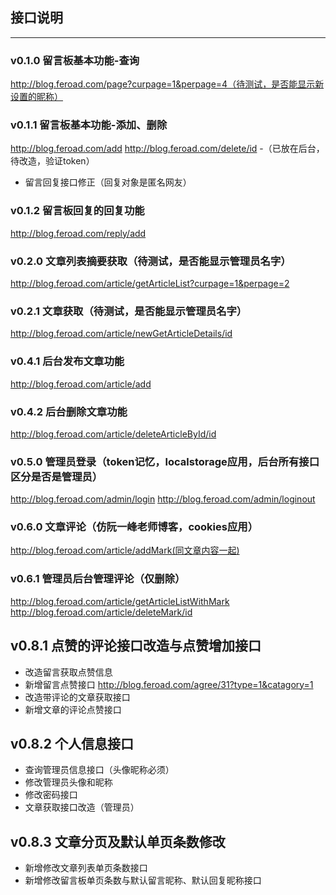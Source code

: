 ## 接口说明
-------
### v0.1.0 留言板基本功能-查询
http://blog.feroad.com/page?curpage=1&perpage=4（待测试，是否能显示新设置的昵称）
### v0.1.1 留言板基本功能-添加、删除
http://blog.feroad.com/add
http://blog.feroad.com/delete/id
-（已放在后台，待改造，验证token）
- 留言回复接口修正（回复对象是匿名网友）
### v0.1.2 留言板回复的回复功能
http://blog.feroad.com/reply/add
### v0.2.0 文章列表摘要获取（待测试，是否能显示管理员名字）
http://blog.feroad.com/article/getArticleList?curpage=1&perpage=2
### v0.2.1 文章获取（待测试，是否能显示管理员名字）
http://blog.feroad.com/article/newGetArticleDetails/id
### v0.4.1 后台发布文章功能
http://blog.feroad.com/article/add
### v0.4.2 后台删除文章功能
http://blog.feroad.com/article/deleteArticleById/id
### v0.5.0 管理员登录（token记忆，localstorage应用，后台所有接口区分是否是管理员）
http://blog.feroad.com/admin/login
http://blog.feroad.com/admin/loginout
### v0.6.0 文章评论（仿阮一峰老师博客，cookies应用）
http://blog.feroad.com/article/addMark(同文章内容一起)
### v0.6.1 管理员后台管理评论（仅删除）
http://blog.feroad.com/article/getArticleListWithMark
http://blog.feroad.com/article/deleteMark/id
## v0.8.1 点赞的评论接口改造与点赞增加接口
- 改造留言获取点赞信息
- 新增留言点赞接口
http://blog.feroad.com/agree/31?type=1&catagory=1
- 改造带评论的文章获取接口
- 新增文章的评论点赞接口
## v0.8.2 个人信息接口
- 查询管理员信息接口（头像昵称必须）
- 修改管理员头像和昵称
- 修改密码接口
- 文章获取接口改造（管理员）
## v0.8.3 文章分页及默认单页条数修改
- 新增修改文章列表单页条数接口
- 新增修改留言板单页条数与默认留言昵称、默认回复昵称接口
